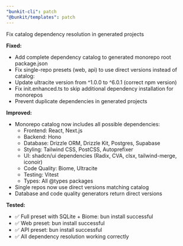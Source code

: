 ```yaml
---
"bunkit-cli": patch
"@bunkit/templates": patch
---
```


Fix catalog dependency resolution in generated projects

**Fixed:**
- Add complete dependency catalog to generated monorepo root package.json
- Fix single-repo presets (web, api) to use direct versions instead of catalog:
- Update ultracite version from ^1.0.0 to ^6.0.1 (correct npm version)
- Fix init.enhanced.ts to skip additional dependency installation for monorepos
- Prevent duplicate dependencies in generated projects

**Improved:**
- Monorepo catalog now includes all possible dependencies:
  - Frontend: React, Next.js
  - Backend: Hono
  - Database: Drizzle ORM, Drizzle Kit, Postgres, Supabase
  - Styling: Tailwind CSS, PostCSS, Autoprefixer
  - UI: shadcn/ui dependencies (Radix, CVA, clsx, tailwind-merge, iconoir)
  - Code Quality: Biome, Ultracite
  - Testing: Vitest
  - Types: All @types packages
- Single repos now use direct versions matching catalog
- Database and code quality generators return direct versions

**Tested:**
- ✅ Full preset with SQLite + Biome: bun install successful
- ✅ Web preset: bun install successful
- ✅ API preset: bun install successful
- ✅ All dependency resolution working correctly
